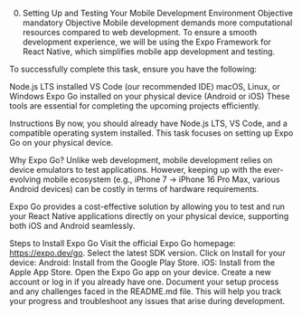 0. Setting Up and Testing Your Mobile Development Environment Objective
mandatory
Objective
Mobile development demands more computational resources compared to web development. To ensure a smooth development experience, we will be using the Expo Framework for React Native, which simplifies mobile app development and testing.

To successfully complete this task, ensure you have the following:

Node.js LTS installed
VS Code (our recommended IDE)
macOS, Linux, or Windows
Expo Go installed on your physical device (Android or iOS)
These tools are essential for completing the upcoming projects efficiently.

Instructions
By now, you should already have Node.js LTS, VS Code, and a compatible operating system installed. This task focuses on setting up Expo Go on your physical device.

Why Expo Go?
Unlike web development, mobile development relies on device emulators to test applications. However, keeping up with the ever-evolving mobile ecosystem (e.g., iPhone 7 → iPhone 16 Pro Max, various Android devices) can be costly in terms of hardware requirements.

Expo Go provides a cost-effective solution by allowing you to test and run your React Native applications directly on your physical device, supporting both iOS and Android seamlessly.

Steps to Install Expo Go
Visit the official Expo Go homepage: https://expo.dev/go.
Select the latest SDK version.
Click on Install for your device:
Android: Install from the Google Play Store.
iOS: Install from the Apple App Store.
Open the Expo Go app on your device.
Create a new account or log in if you already have one.
Document your setup process and any challenges faced in the README.md file. This will help you track your progress and troubleshoot any issues that arise during development.